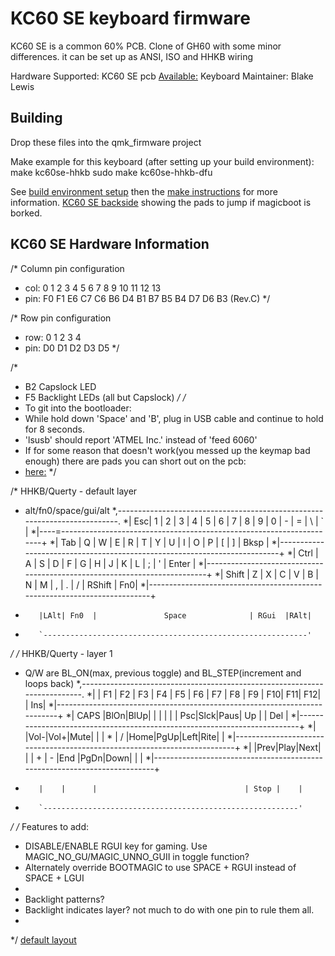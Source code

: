 KC60 SE keyboard firmware
========================

KC60 SE is a common 60% PCB. Clone of GH60 with some minor differences.
 it can be set up as ANSI, ISO and HHKB wiring

Hardware Supported: KC60 SE pcb
[Available:](https://www.aliexpress.com/store/product/Free-shipping-GH60-PCB-KC60-SE-Fully-Programmable-For-DIY-Mechanical-Keyboard-Poker-Faceu-HHKB-Support/429151_32799437588.html?spm=2114.12010608.0.0.2995e5c0hNRgMH)
Keyboard Maintainer: Blake Lewis

## Building

Drop these files into the qmk_firmware project

Make example for this keyboard (after setting up your build environment):
    make kc60se-hhkb
    sudo make kc60se-hhkb-dfu

See [build environment setup](https://docs.qmk.fm/build_environment_setup.html) then the [make instructions](https://docs.qmk.fm/make_instructions.html) for more information.
 [KC60 SE backside](http://imgur.com/a/tBV1g) showing the pads to jump if magicboot is borked.

## KC60 SE Hardware Information

  /* Column pin configuration
  * col: 0   1   2   3   4   5   6   7   8   9   10  11  12  13
  * pin: F0  F1  E6  C7  C6  B6  D4  B1  B7  B5  B4  D7  D6  B3  (Rev.C)
  */
   
  /* Row pin configuration
  * row: 0   1   2   3   4
  * pin: D0  D1  D2  D3  D5
  */

  /* 
  * B2 Capslock LED
  * F5 Backlight LEDs (all but Capslock)
  */
  /*
  * To git into the bootloader:
  * While hold down 'Space' and 'B', plug in USB cable and continue to hold for 8 seconds.
  * 'lsusb' should report 'ATMEL Inc.' instead of 'feed 6060'
  * If for some reason that doesn't work(you messed up the keymap bad enough) there are pads you can short out on the pcb:
  * [here:](http://imgur.com/i1SU8Fn)
  */

/* HHKB/Querty - default layer
 *  alt/fn0/space/gui/alt
 *,--------------------------------------------------------------------------.
 *| Esc|  1 |  2 |  3 |  4 |  5 |  6 |  7 |  8 |  9 |  0 |  - |  = |  \ |  ` |
 *|----=---------------------------------------------------------------------+
 *| Tab   |  Q |  W |  E |  R |  T |  Y |  U |  I |  O |  P |  [ |  ] | Bksp |
 *|--------------------------------------------------------------------------+
 *| Ctrl   |  A |  S |  D |  F |  G |  H |  J |  K |  L |  ; |  ' |  Enter   |
 *|--------------------------------------------------------------------------+
 *| Shift    |  Z |  X |  C |  V |  B |  N |  M |  , |  . |  / | RShift | Fn0|
 *|--------------------------------------------------------------------------+
 *        |LAlt| Fn0  |               Space              | RGui  |RAlt|
 *        `-----------------------------------------------------------'
 */
/* HHKB/Querty - layer 1
 * Q/W are BL_ON(max, previous toggle) and BL_STEP(increment and loops back)
 *,--------------------------------------------------------------------------.
 *|    | F1 | F2 | F3 | F4 | F5 | F6 | F7 | F8 | F9 | F10| F11| F12|    | Ins|
 *|--------------------------------------------------------------------------+
 *| CAPS |BlOn|BlUp|    |    |    |    |    | Psc|Slck|Paus| Up |    |  Del  |
 *|--------------------------------------------------------------------------+
 *|       |Vol-|Vol+|Mute|    |    | *  | /  |Home|PgUp|Left|Rite|           |
 *|--------------------------------------------------------------------------+
 *|         |Prev|Play|Next|    |    | +  | -  |End |PgDn|Down|         |    |
 *|--------------------------------------------------------------------------+
 *        |    |      |                                 | Stop |    |
 *        `---------------------------------------------------------'
 */
/* Features to add:
 *   DISABLE/ENABLE RGUI key for gaming. Use MAGIC_NO_GU/MAGIC_UNNO_GUII in toggle function?
 *   Alternately override BOOTMAGIC to use SPACE + RGUI instead of SPACE + LGUI
 *
 *   Backlight patterns?
 *   Backlight indicates layer? not much to do with one pin to rule them all.
 *
 */
[default layout](http://imgur.com/a/lqaCy)

